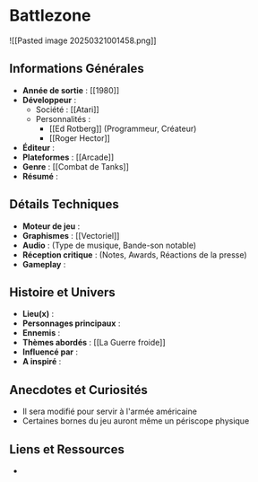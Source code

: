 # Battlezone

![[Pasted image 20250321001458.png]]
## Informations Générales

- **Année de sortie** : [[1980]]
- **Développeur** : 
	- Société : [[Atari]]
	- Personnalités : 
		- [[Ed Rotberg]] (Programmeur, Créateur)
		- [[Roger Hector]]
- **Éditeur** : 
- **Plateformes** : [[Arcade]]
- **Genre** : [[Combat de Tanks]]
- **Résumé** : 

## Détails Techniques
- **Moteur de jeu** : 
- **Graphismes** : [[Vectoriel]]
- **Audio** : (Type de musique, Bande-son notable)
- **Réception critique** : (Notes, Awards, Réactions de la presse)
- **Gameplay** : 

## Histoire et Univers
- **Lieu(x)** : 
- **Personnages principaux** : 
- **Ennemis** :
- **Thèmes abordés** : [[La Guerre froide]]
- **Influencé par** :
- **A inspiré** : 
## Anecdotes et Curiosités
- Il sera modifié pour servir à l'armée américaine
- Certaines bornes du jeu auront même un périscope physique 
## Liens et Ressources
- 